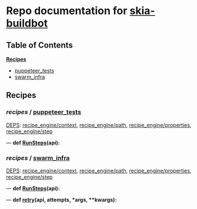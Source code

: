 <!--- AUTOGENERATED BY `./recipes.py test train` -->
# Repo documentation for [skia-buildbot]()
## Table of Contents

**[Recipes](#Recipes)**
  * [puppeteer_tests](#recipes-puppeteer_tests)
  * [swarm_infra](#recipes-swarm_infra)
## Recipes

### *recipes* / [puppeteer\_tests](/infra/bots/recipes/puppeteer_tests.py)

[DEPS](/infra/bots/recipes/puppeteer_tests.py#1): [recipe\_engine/context][recipe_engine/recipe_modules/context], [recipe\_engine/path][recipe_engine/recipe_modules/path], [recipe\_engine/properties][recipe_engine/recipe_modules/properties], [recipe\_engine/step][recipe_engine/recipe_modules/step]

&mdash; **def [RunSteps](/infra/bots/recipes/puppeteer_tests.py#9)(api):**
### *recipes* / [swarm\_infra](/infra/bots/recipes/swarm_infra.py)

[DEPS](/infra/bots/recipes/swarm_infra.py#13): [recipe\_engine/context][recipe_engine/recipe_modules/context], [recipe\_engine/path][recipe_engine/recipe_modules/path], [recipe\_engine/properties][recipe_engine/recipe_modules/properties], [recipe\_engine/step][recipe_engine/recipe_modules/step]

&mdash; **def [RunSteps](/infra/bots/recipes/swarm_infra.py#36)(api):**

&mdash; **def [retry](/infra/bots/recipes/swarm_infra.py#24)(api, attempts, \*args, \*\*kwargs):**

[recipe_engine/recipe_modules/context]: https://chromium.googlesource.com/infra/luci/recipes-py.git/+/e94ab775a095d95db658634e6be83cc5c8e4f4f1/README.recipes.md#recipe_modules-context
[recipe_engine/recipe_modules/path]: https://chromium.googlesource.com/infra/luci/recipes-py.git/+/e94ab775a095d95db658634e6be83cc5c8e4f4f1/README.recipes.md#recipe_modules-path
[recipe_engine/recipe_modules/properties]: https://chromium.googlesource.com/infra/luci/recipes-py.git/+/e94ab775a095d95db658634e6be83cc5c8e4f4f1/README.recipes.md#recipe_modules-properties
[recipe_engine/recipe_modules/step]: https://chromium.googlesource.com/infra/luci/recipes-py.git/+/e94ab775a095d95db658634e6be83cc5c8e4f4f1/README.recipes.md#recipe_modules-step
